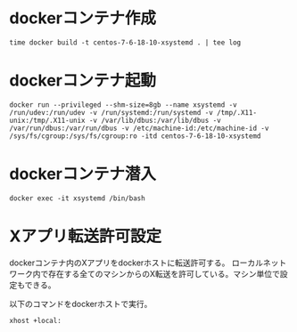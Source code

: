 # dockerコンテナ作成

```
time docker build -t centos-7-6-18-10-xsystemd . | tee log
```

# dockerコンテナ起動

```
docker run --privileged --shm-size=8gb --name xsystemd -v /run/udev:/run/udev -v /run/systemd:/run/systemd -v /tmp/.X11-unix:/tmp/.X11-unix -v /var/lib/dbus:/var/lib/dbus -v /var/run/dbus:/var/run/dbus -v /etc/machine-id:/etc/machine-id -v /sys/fs/cgroup:/sys/fs/cgroup:ro -itd centos-7-6-18-10-xsystemd
```

# dockerコンテナ潜入

```
docker exec -it xsystemd /bin/bash
```

# Xアプリ転送許可設定

dockerコンテナ内のXアプリをdockerホストに転送許可する。 ローカルネットワーク内で存在する全てのマシンからのX転送を許可している。マシン単位で設定もできる。

以下のコマンドをdockerホストで実行。

```
xhost +local:
```
